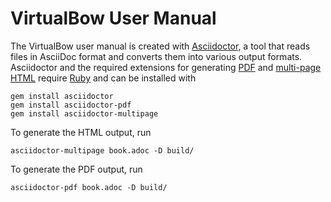 # VirtualBow User Manual

The VirtualBow user manual is created with [Asciidoctor](https://asciidoctor.org/), a tool that reads files in AsciiDoc format and converts them into various output formats.
Asciidoctor and the required extensions for generating [PDF](https://asciidoctor.org/docs/asciidoctor-pdf/) and [multi-page HTML](https://github.com/owenh000/asciidoctor-multipage) require [Ruby](https://www.ruby-lang.org/) and can be installed with

    gem install asciidoctor
    gem install asciidoctor-pdf
    gem install asciidoctor-multipage    

To generate the HTML output, run

    asciidoctor-multipage book.adoc -D build/

To generate the PDF output, run

    asciidoctor-pdf book.adoc -D build/
